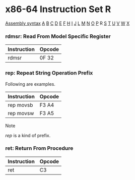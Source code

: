 x86-64 Instruction Set R
========================

[Assembly syntax](AssemblyX64.md)
[A](AssemblyX64A.md) [B](AssemblyX64B.md) [C](AssemblyX64C.md)
[D](AssemblyX64D.md) [E](AssemblyX64E.md) [F](AssemblyX64F.md)
[H](AssemblyX64H.md) [I](AssemblyX64I.md) [J](AssemblyX64J.md)
[L](AssemblyX64L.md) [M](AssemblyX64M.md) [N](AssemblyX64N.md)
[O](AssemblyX64O.md) [P](AssemblyX64P.md) R
[S](AssemblyX64S.md) [T](AssemblyX64T.md) [U](AssemblyX64U.md)
[V](AssemblyX64V.md) [W](AssemblyX64W.md) [X](AssemblyX64X.md)

### rdmsr: Read From Model Specific Register

| Instruction | Opcode |
| ----------- | ------ |
| rdmsr       | 0F 32  |

### rep: Repeat String Operation Prefix

Following are examples.

| Instruction | Opcode |
| ----------- | ------ |
| rep movsb   | F3 A4  |
| rep movsw   | F3 A5  |

Note

*rep* is a kind of prefix.

### ret: Return From Procedure

| Instruction | Opcode |
| ----------- | ------ |
| ret         | C3     |
